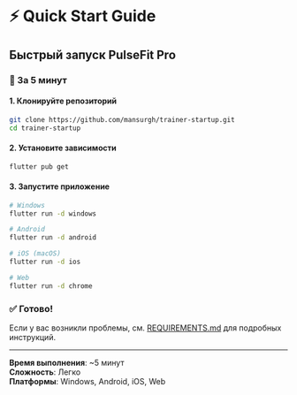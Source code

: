 # ⚡ Quick Start Guide

## Быстрый запуск PulseFit Pro

### 🚀 За 5 минут

#### 1. Клонируйте репозиторий
```bash
git clone https://github.com/mansurgh/trainer-startup.git
cd trainer-startup
```

#### 2. Установите зависимости
```bash
flutter pub get
```

#### 3. Запустите приложение
```bash
# Windows
flutter run -d windows

# Android
flutter run -d android

# iOS (macOS)
flutter run -d ios

# Web
flutter run -d chrome
```

### ✅ Готово!

Если у вас возникли проблемы, см. [REQUIREMENTS.md](REQUIREMENTS.md) для подробных инструкций.

---

**Время выполнения**: ~5 минут  
**Сложность**: Легко  
**Платформы**: Windows, Android, iOS, Web
